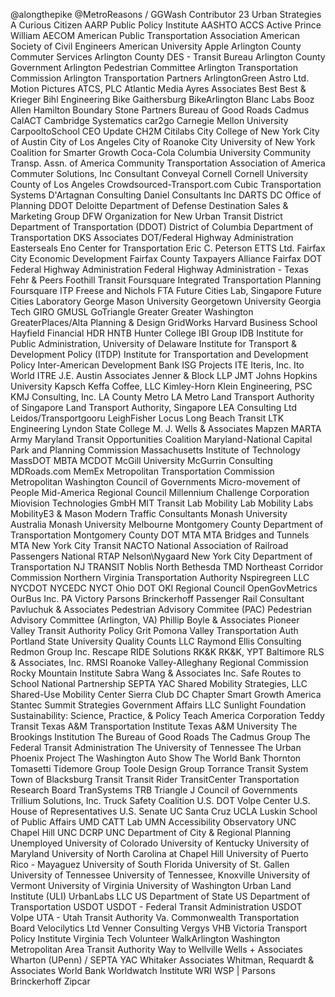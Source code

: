 @alongthepike
@MetroReasons / GGWash Contributor
23 Urban Strategies
A Curious Citizen
AARP Public Policy Institute
AASHTO
ACCS
Active Prince William
AECOM
American Public Transportation Association 
American Society of Civil Engineers 
American University
Apple 
Arlington County Commuter Services
Arlington County DES - Transit Bureau
Arlington County Government 
Arlington Pedestrian Committee
Arlington Transportation Commission
Arlington Transportation Partners 
ArlingtonGreen
Astro Ltd. Motion Pictures
ATCS, PLC
Atlantic Media
Ayres Associates
Best Best & Krieger
Bihl Engineering
Bike Gaithersburg
BikeArlington 
Blanc Labs 
Booz Allen Hamilton 
Boundary Stone Partners
Bureau of Good Roads
Cadmus
CalACT
Cambridge Systematics 
car2go
Carnegie Mellon University 
CarpooltoSchool 
CEO Update
CH2M
Citilabs 
City College of New York
City of Austin
City of Los Angeles
City of Roanoke
City University of New York
Coalition for Smarter Growth 
Coca-Cola
Columbia University
Community Transp. Assn. of America
Community Transportation Association of America
Commuter Solutions, Inc 
Consultant
Conveyal 
Cornell
Cornell University 
County of Los Angeles
Crowdsourced-Transport.com
Cubic Transportation Systems 
D'Artagnan Consulting
Daniel Consultants Inc
DARTS
DC Office of Planning
DDOT 
Deloitte
Department of Defense
Destination Sales & Marketing Group
DFW Organization for New Urban Transit
District Department of Transportation (DDOT)
District of Columbia Department of Transportation
DKS Associates
DOT/Federal Highway Administration
Easterseals
Eno Center for Transportation 
Eric C. Peterson
ETTS Ltd.
Fairfax City Economic Development
Fairfax County Taxpayers Alliance
Fairfax DOT
Federal Highway Administration
Federal Highway Administration - Texas
Fehr & Peers 
Foothill Transit 
Foursquare Integrated Transportation Planning
Foursquare ITP
Freese and Nichols
FTA
Future Cities Lab, Singapore
Future Cities Laboratory
George Mason University 
Georgetown University 
Georgia Tech 
GIRO
GMUSL
GoTriangle 
Greater Greater Washington 
GreaterPlaces/Alta Planning & Design
GridWorks
Harvard Business School
Hayfield Financial
HDR
HNTB
Hunter College
IBI Group 
IDB
Institute for Public Administration, University of Delaware 
Institute for Transport & Development Policy (ITDP)
Institute for Transportation and Development Policy
Inter-American Development Bank
ISG Projects
ITE
Iteris, Inc.
Ito World 
ITRE
J.E. Austin Associates
Jenner & Block LLP
JMT 
Johns Hopkins University
Kapsch 
Keffa Coffee, LLC
Kimley-Horn 
Klein Engineering, PSC
KMJ Consulting, Inc.
LA County Metro
LA Metro 
Land Transport Authority of Singapore
Land Transport Authority, Singapore
LEA Consulting Ltd
Leidos/Transportgooru
LeighFisher 
Locus 
Long Beach Transit
LTK Engineering
Lyndon State College
M. J. Wells & Associates
Mapzen 
MARTA Army 
Maryland Transit Opportunities Coalition
Maryland-National Capital Park and Planning Commission
Massachusetts Institute of Technology
MassDOT
MBTA
MCDOT
McGill University
McGurrin Consulting
MDRoads.com
MemEx
Metropolitan Transportation Commission
Metropolitan Washington Council of Governments 
Micro-movement of People
Mid-America Regional Council
Millennium Challenge Corporation
Miovision Technologies GmbH
MIT Transit Lab
Mobility Lab 
Mobility Labs
MobilityE3 & Mason
Modern Traffic Consultants
Monash University Australia
Monash University Melbourne
Montgomery County Department of Transportation
Montgomery County DOT
MTA
MTA Bridges and Tunnels
MTA New York City Transit 
NACTO
National Association of Railroad Passengers
National RTAP
Nelson\Nygaard
New York City Department of Transportation
NJ TRANSIT
Noblis 
North Bethesda TMD
Northeast Corridor Commission
Northern Virginia Transportation Authority 
Nspiregreen LLC 
NYCDOT
NYCEDC
NYCT
Ohio DOT
OKI Regional Council
OpenGovMetrics
OurBus Inc.
PA Victory
Parsons Brinckerhoff
Passenger Rail Consultant
Pavluchuk & Associates
Pedestrian Advisory Commitee (PAC)
Pedestrian Advisory Committee (Arlington, VA)
Phillip Boyle & Associates
Pioneer Valley Transit Authority
Policy Grit
Pomona Valley Transportation Auth
Portland State University
Quality Counts LLC 
Raymond Ellis Consulting
Redmon Group Inc. 
Rescape
RIDE Solutions
RK&K
RK&K, YPT Baltimore
RLS & Associates, Inc.
RMSI
Roanoke Valley-Alleghany Regional Commission
Rocky Mountain Institute 
Sabra Wang & Associates Inc.
Safe Routes to School National Partnership
SEPTA YAC
Shared Mobility Strategies, LLC
Shared-Use Mobility Center 
Sierra Club DC Chapter
Smart Growth America 
Stantec
Summit Strategies Government Affairs LLC 
Sunlight Foundation 
Sustainability: Science, Practice, & Policy
Teach America Corporation
Teddy Transit
Texas A&M Transportation Institute
Texas A&M University 
The Brookings Institution
The Bureau of Good Roads
The Cadmus Group 
The Federal Transit Administration
The University of Tennessee 
The Urban Phoenix Project
The Washington Auto Show
The World Bank
Thornton Tomasetti
Tidemore Group
Toole Design Group 
Torrance Transit System
Town of Blacksburg
Transit 
Transit Rider
TransitCenter 
Transportation Research Board 
TranSystems
TRB
Triangle J Council of Governments
Trillium Solutions, Inc. 
Truck Safety Coalition
U.S. DOT Volpe Center 
U.S. House of Representatives
U.S. Senate
UC Santa Cruz
UCLA Luskin School of Public Affairs
UMD CATT Lab
UMN Accessibility Observatory
UNC Chapel Hill
UNC DCRP
UNC Department of City & Regional Planning
Unemployed
University of Colorado
University of Kentucky
University of Maryland 
University of North Carolina at Chapel Hill
University of Puerto Rico - Mayaguez
University of South Florida
University of St. Gallen
University of Tennessee 
University of Tennessee, Knoxville 
University of Vermont
University of Virginia
University of Washington
Urban Land Institute (ULI)
UrbanLabs LLC
US Department of State
US Department of Transportation 
USDOT
USDOT - Federal Transit Administration
USDOT Volpe
UTA - Utah Transit Authority
Va. Commonwealth Transportation Board
Velocilytics Ltd
Venner Consulting
Vergys
VHB 
Victoria Transport Policy Institute
Virginia Tech
Volunteer
WalkArlington
Washington Metropolitan Area Transit Authority
Way to Wellville
Wells + Associates
Wharton (UPenn) / SEPTA YAC
Whitaker Associates
Whitman, Requardt & Associates
World Bank
Worldwatch Institute
WRI
WSP | Parsons Brinckerhoff
Zipcar






















